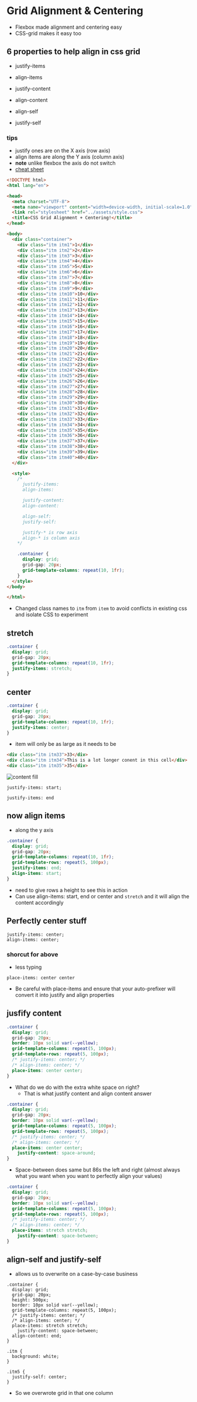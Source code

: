 # Grid Alignment & Centering
* Flexbox made alignment and centering easy
* CSS-grid makes it easy too

## 6 properties to help align in css grid
* justify-items
* align-items

* justify-content
* align-content

* align-self
* justify-self

### tips
* justify ones are on the X axis (row axis)
* align items are along the Y axis (column axis)
* **note** unlike flexbox the axis do not switch
* [cheat sheet](https://css-tricks.com/snippets/css/complete-guide-grid/)

```html
<!DOCTYPE html>
<html lang="en">

<head>
  <meta charset="UTF-8">
  <meta name="viewport" content="width=device-width, initial-scale=1.0">
  <link rel="stylesheet" href="../assets/style.css">
  <title>CSS Grid Alignment + Centering!</title>
</head>

<body>
  <div class="container">
    <div class="itm itm1">1</div>
    <div class="itm itm2">2</div>
    <div class="itm itm3">3</div>
    <div class="itm itm4">4</div>
    <div class="itm itm5">5</div>
    <div class="itm itm6">6</div>
    <div class="itm itm7">7</div>
    <div class="itm itm8">8</div>
    <div class="itm itm9">9</div>
    <div class="itm itm10">10</div>
    <div class="itm itm11">11</div>
    <div class="itm itm12">12</div>
    <div class="itm itm13">13</div>
    <div class="itm itm14">14</div>
    <div class="itm itm15">15</div>
    <div class="itm itm16">16</div>
    <div class="itm itm17">17</div>
    <div class="itm itm18">18</div>
    <div class="itm itm19">19</div>
    <div class="itm itm20">20</div>
    <div class="itm itm21">21</div>
    <div class="itm itm22">22</div>
    <div class="itm itm23">23</div>
    <div class="itm itm24">24</div>
    <div class="itm itm25">25</div>
    <div class="itm itm26">26</div>
    <div class="itm itm27">27</div>
    <div class="itm itm28">28</div>
    <div class="itm itm29">29</div>
    <div class="itm itm30">30</div>
    <div class="itm itm31">31</div>
    <div class="itm itm32">32</div>
    <div class="itm itm33">33</div>
    <div class="itm itm34">34</div>
    <div class="itm itm35">35</div>
    <div class="itm itm36">36</div>
    <div class="itm itm37">37</div>
    <div class="itm itm38">38</div>
    <div class="itm itm39">39</div>
    <div class="itm itm40">40</div>
  </div>

  <style>
    /*
      justify-items:
      align-items:

      justify-content:
      align-content:

      align-self:
      justify-self:

      justify-* is row axis
      align-* is column axis
    */

    .container {
      display: grid;
      grid-gap: 20px;
      grid-template-columns: repeat(10, 1fr);
    }
  </style>
</body>

</html>
```

* Changed class names to `itm` from `item` to avoid conflicts in existing css and isolate CSS to experiment

## stretch
```css
.container {
  display: grid;
  grid-gap: 20px;
  grid-template-columns: repeat(10, 1fr);
  justify-items: stretch;
}
```

## center
```css
.container {
  display: grid;
  grid-gap: 20px;
  grid-template-columns: repeat(10, 1fr);
  justify-items: center;
}
```

* item will only be as large as it needs to be

```html
<div class="itm itm33">33</div>
<div class="itm itm34">This is a lot longer conent in this cell</div>
<div class="itm itm35">35</div>
```

![content fill](https://i.imgur.com/s56fI7o.png)

`justify-items: start;`

`justify-items: end`

## now align items
* along the y axis

```css
.container {
  display: grid;
  grid-gap: 20px;
  grid-template-columns: repeat(10, 1fr);
  grid-template-rows: repeat(5, 100px);
  justify-items: end;
  align-items: start;
}
```

* need to give rows a height to see this in action
* Can use align-items: start, end or center and `stretch` and it will align the content accordingly

## Perfectly center stuff
```
justify-items: center;
align-items: center;
```

### shorcut for above
* less typing

`place-items: center center`

* Be careful with place-items and ensure that your auto-prefixer will convert it into justify and align properties

## jusfify content
```css
.container {
  display: grid;
  grid-gap: 20px;
  border: 10px solid var(--yellow);
  grid-template-columns: repeat(5, 100px);
  grid-template-rows: repeat(5, 100px);
  /* justify-items: center; */
  /* align-items: center; */
  place-items: center center;
}
```

* What do we do with the extra white space on right?
    - That is what justify content and align content answer

```css
.container {
  display: grid;
  grid-gap: 20px;
  border: 10px solid var(--yellow);
  grid-template-columns: repeat(5, 100px);
  grid-template-rows: repeat(5, 100px);
  /* justify-items: center; */
  /* align-items: center; */
  place-items: center center;
    justify-content: space-around;
}
```

* Space-between does same but 86s the left and right (almost always what you want when you want to perfectly align your values)

```css
.container {
  display: grid;
  grid-gap: 20px;
  border: 10px solid var(--yellow);
  grid-template-columns: repeat(5, 100px);
  grid-template-rows: repeat(5, 100px);
  /* justify-items: center; */
  /* align-items: center; */
  place-items: stretch stretch;
    justify-content: space-between;
}
```

## align-self and justify-self
* allows us to overwrite on a case-by-case business

```
.container {
  display: grid;
  grid-gap: 20px;
  height: 500px;
  border: 10px solid var(--yellow);
  grid-template-columns: repeat(5, 100px);
  /* justify-items: center; */
  /* align-items: center; */
  place-items: stretch stretch;
    justify-content: space-between;
  align-content: end;
}

.itm {
  background: white;
}

.itm5 {
  justify-self: center;
}
```

* So we overwrote grid in that one column




